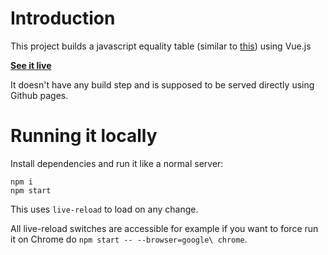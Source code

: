 # Introduction

This project builds a javascript equality table (similar to [this](https://dorey.github.io/JavaScript-Equality-Table/)) using Vue.js

**[See it live](https://rawgit.com/userpixel/js-operators-table/master/index.html)**

It doesn't have any build step and is supposed to be served directly using Github pages.

# Running it locally

Install dependencies and run it like a normal server:

````
npm i
npm start
````

This uses `live-reload` to load on any change.

All live-reload switches are accessible
for example if you want to force run it on Chrome do `npm start -- --browser=google\ chrome`.